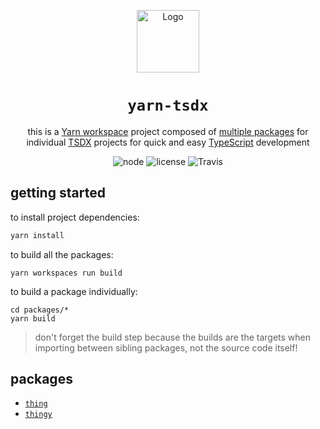 <!-- markdownlint-disable-next-line -->
<p align="center">
  <!-- <a href="https://yarn-tsdx.js.org" rel="noopener" target="_blank"> -->
    <img height="100" src="https://github.com/yarnpkg/assets/blob/master/yarn-kitten-full.png?raw=true" alt='Logo'>
  <!-- </a> -->
</p>

<h1 align="center">
    <code>yarn-tsdx</code>
</h1>

<div align="center">

this is a [Yarn workspace](https://yarnpkg.com/features/workspaces) project composed of [multiple packages](#packages) for individual [TSDX](https://tsdx.io/) projects for quick and easy [TypeScript](https://www.typescriptlang.org/) development

![node](https://img.shields.io/node/v/yarn-tsdx.svg)
![license](https://img.shields.io/npm/l/yarn-tsdx.svg)
![Travis](https://img.shields.io/travis/json2d/yarn-tsdx.svg)

</div>

## getting started

to install project dependencies:

```sh
yarn install
```

to build all the packages:

```
yarn workspaces run build
```

to build a package individually:

```
cd packages/*
yarn build
```

> don't forget the build step because the builds are the targets when importing between sibling packages, not the source code itself!

## packages

- [`thing`](https://github.com/json2d/yarn-tsdx/blob/main/packages/thing)
- [`thingy`](https://github.com/json2d/yarn-tsdx/blob/main/packages/redux)